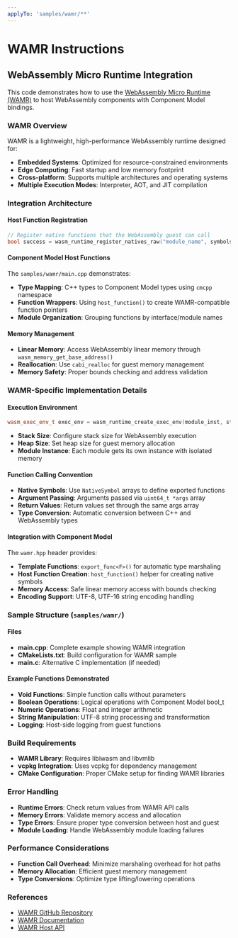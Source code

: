```yaml
---
applyTo: 'samples/wamr/**'
---
```

# WAMR Instructions

## WebAssembly Micro Runtime Integration

This code demonstrates how to use the [WebAssembly Micro Runtime (WAMR)](https://github.com/bytecodealliance/wasm-micro-runtime) to host WebAssembly components with Component Model bindings.

### WAMR Overview
WAMR is a lightweight, high-performance WebAssembly runtime designed for:
- **Embedded Systems**: Optimized for resource-constrained environments
- **Edge Computing**: Fast startup and low memory footprint
- **Cross-platform**: Supports multiple architectures and operating systems
- **Multiple Execution Modes**: Interpreter, AOT, and JIT compilation

### Integration Architecture

#### Host Function Registration
```cpp
// Register native functions that the WebAssembly guest can call
bool success = wasm_runtime_register_natives_raw("module_name", symbols, count);
```

#### Component Model Host Functions
The `samples/wamr/main.cpp` demonstrates:
- **Type Mapping**: C++ types to Component Model types using `cmcpp` namespace
- **Function Wrappers**: Using `host_function()` to create WAMR-compatible function pointers
- **Module Organization**: Grouping functions by interface/module names

#### Memory Management
- **Linear Memory**: Access WebAssembly linear memory through `wasm_memory_get_base_address()`
- **Reallocation**: Use `cabi_realloc` for guest memory management
- **Memory Safety**: Proper bounds checking and address validation

### WAMR-Specific Implementation Details

#### Execution Environment
```cpp
wasm_exec_env_t exec_env = wasm_runtime_create_exec_env(module_inst, stack_size);
```
- **Stack Size**: Configure stack size for WebAssembly execution
- **Heap Size**: Set heap size for guest memory allocation
- **Module Instance**: Each module gets its own instance with isolated memory

#### Function Calling Convention
- **Native Symbols**: Use `NativeSymbol` arrays to define exported functions
- **Argument Passing**: Arguments passed via `uint64_t *args` array
- **Return Values**: Return values set through the same args array
- **Type Conversion**: Automatic conversion between C++ and WebAssembly types

#### Integration with Component Model
The `wamr.hpp` header provides:
- **Template Functions**: `export_func<F>()` for automatic type marshaling
- **Host Function Creation**: `host_function()` helper for creating native symbols
- **Memory Access**: Safe linear memory access with bounds checking
- **Encoding Support**: UTF-8, UTF-16 string encoding handling

### Sample Structure (`samples/wamr/`)

#### Files
- **main.cpp**: Complete example showing WAMR integration
- **CMakeLists.txt**: Build configuration for WAMR sample
- **main.c**: Alternative C implementation (if needed)

#### Example Functions Demonstrated
- **Void Functions**: Simple function calls without parameters
- **Boolean Operations**: Logical operations with Component Model bool_t
- **Numeric Operations**: Float and integer arithmetic
- **String Manipulation**: UTF-8 string processing and transformation
- **Logging**: Host-side logging from guest functions

### Build Requirements
- **WAMR Library**: Requires libiwasm and libvmlib
- **vcpkg Integration**: Uses vcpkg for dependency management
- **CMake Configuration**: Proper CMake setup for finding WAMR libraries

### Error Handling
- **Runtime Errors**: Check return values from WAMR API calls
- **Memory Errors**: Validate memory access and allocation
- **Type Errors**: Ensure proper type conversion between host and guest
- **Module Loading**: Handle WebAssembly module loading failures

### Performance Considerations
- **Function Call Overhead**: Minimize marshaling overhead for hot paths
- **Memory Allocation**: Efficient guest memory management
- **Type Conversions**: Optimize type lifting/lowering operations

### References
- [WAMR GitHub Repository](https://github.com/bytecodealliance/wasm-micro-runtime)
- [WAMR Documentation](https://github.com/bytecodealliance/wasm-micro-runtime/blob/main/doc/README.md)
- [WAMR Host API](https://github.com/bytecodealliance/wasm-micro-runtime/blob/main/core/iwasm/include/wasm_export.h)
